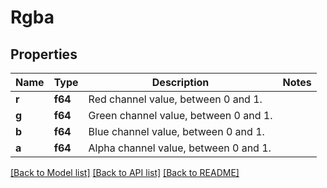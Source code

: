 # Rgba

## Properties

Name | Type | Description | Notes
------------ | ------------- | ------------- | -------------
**r** | **f64** | Red channel value, between 0 and 1. | 
**g** | **f64** | Green channel value, between 0 and 1. | 
**b** | **f64** | Blue channel value, between 0 and 1. | 
**a** | **f64** | Alpha channel value, between 0 and 1. | 

[[Back to Model list]](../README.md#documentation-for-models) [[Back to API list]](../README.md#documentation-for-api-endpoints) [[Back to README]](../README.md)


